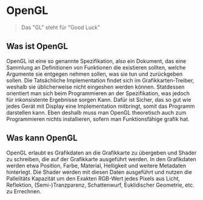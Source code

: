 # OpenGL

> Das "GL" steht für "Good Luck"

## Was ist OpenGL

OpenGL ist eine so genannte Spezifikation, also ein Dokument, das eine Sammlung an Definitionen von Funktionen die existieren sollten, welche Argumente sie entgegen nehmen sollen, was sie tun und zurückgeben sollen.
Die Tatsächliche Implementation findet sich im Grafikkarten-Treiber, weshalb sie üblicherweise nicht eingeshen werden können. Statdessen orientiert man sich beim Programmieren an der Spezifikation, was jedoch für inkonsistente Ergebnisse sorgen Kann. Dafür ist Sicher, das so gut wie jedes Gerät mit Display eine Implementation mitbringt, somit das Programm darstellen kann.
Eben deshalb muss man OpenGL theoretisch auch zum Programmieren nichts installieren, sofern man Funktionsfähige grafik hat.

## Was kann OpenGL

OpenGL erlaubt es Grafikdaten an die Grafikkarte zu übergeben und Shader zu schreiben, die auf der Grafikkarte ausgeführt werden. In den Grafikdaten werden etwa Position, Farbe, Material, Helligkeit und weitere Metadaten hinterlegt.
Die Shader werden mit diesen Daten ausgeführt und nutzen die Pallelitäts Kapazität um den Exakten RGB-Wert jedes Pixels aus Licht, Reflektion, (Semi-)Tranzparenz, Schattenwurf, Euklidischer Geometrie, etc. zu Errechnen.
